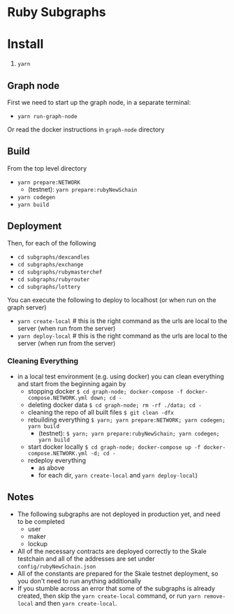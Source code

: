 # Ruby Subgraphs

# Install

1. `yarn`

## Graph node

First we need to start up the graph node, in a separate terminal:

- `yarn run-graph-node`

Or read the docker instructions in `graph-node` directory

## Build

From the top level directory

* `yarn prepare:NETWORK`
  * (testnet): `yarn prepare:rubyNewSchain`
* `yarn codegen`
* `yarn build`

## Deployment

Then, for each of the following

- `cd subgraphs/dexcandles`
- `cd subgraphs/exchange`
- `cd subgraphs/rubymasterchef`
- `cd subgraphs/rubyrouter`
- `cd subgraphs/lottery`

You can execute the following to deploy to localhost (or when run
on the graph server)

- `yarn create-local` # this is the right command as the urls are local to the server (when run from the server)
- `yarn deploy-local` # this is the right command as the urls are local to the server (when run from the server)

### Cleaning Everything

* in a local test environment (e.g. using docker) you can clean everything and start from
  the beginning again by
  * stopping docker `$ cd graph-node; docker-compose -f docker-compose.NETWORK.yml down; cd -`
  * deleting docker data `$ cd graph-node; rm -rf ./data; cd -`
  * cleaning the repo of all built files `$ git clean -dfx`
  * rebuilding everything `$ yarn; yarn prepare:NETWORK; yarn codegen; yarn build`
    * (testnet): `$ yarn; yarn prepare:rubyNewSchain; yarn codegen; yarn build`
  * start docker locally `$ cd graph-node; docker-compose up -f docker-compose.NETWORK.yml -d; cd -`
  * redeploy everything
    * as above
    * for each dir, `yarn create-local` and `yarn deploy-local`)

## Notes

- The following subgraphs are not deployed in production yet, and need to be completed
  - user
  - maker
  - lockup
- All of the necessary contracts are deployed correctly to the Skale testchain and all of the addresses are set under `config/rubyNewSchain.json`
- All of the constants are prepared for the Skale testnet deployment, so you don't need to run anything additionally
- If you stumble across an error that some of the subgraphs is already created, then skip the `yarn create-local` command, or run `yarn remove-local` and then `yarn create-local`.
